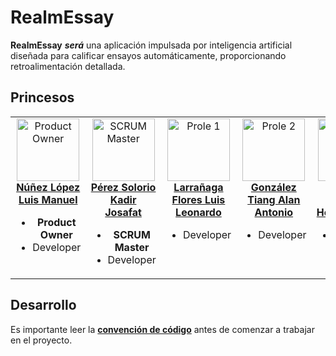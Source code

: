 # RealmEssay

**RealmEssay** **_será_** una aplicación impulsada por inteligencia artificial diseñada para calificar ensayos automáticamente, proporcionando retroalimentación detallada.

## Princesos

<table>
  <tr style="vertical-align: top; text-align: center">
    <td>
      <a href="https://github.com/TakeshiSenpai/RealmEssay/commits/main/?author=Daxtter">
        <img src="https://avatars.githubusercontent.com/u/124811814?v=4" width="100px;" alt="Product Owner"/><br />
        <b>Núñez López Luis Manuel</b>
      </a>
      <br />
      <ul>
        <li><strong>Product Owner</strong></li>
        <li>Developer</li>
      </ul>
    </td>
    <td>
      <a href="https://github.com/TakeshiSenpai/RealmEssay/commits/main/?author=KadirPerez">
        <img src="https://avatars.githubusercontent.com/u/127337194?v=4" width="100px;" alt="SCRUM Master"/><br />
        <b>Pérez Solorio Kadir Josafat</b>
      </a>
      <br />
      <ul>
        <li><strong>SCRUM Master</strong></li>
        <li>Developer</li>
      </ul>
    </td>
    <td>
      <a href="https://github.com/TakeshiSenpai/RealmEssay/commits/main/?author=LeonardoLarranaga">
        <img src="https://avatars.githubusercontent.com/u/83844690?v=4" width="100px;" alt="Prole 1"/><br />
        <b>Larrañaga Flores Luis Leonardo</b>
      </a>
      <br />
      <ul>
        <li>Developer</li>
      </ul>
    </td>
    <td>
      <a href="https://github.com/TakeshiSenpai/RealmEssay/commits?author=TakeshiSenpai">
        <img src="https://avatars.githubusercontent.com/u/136382995?v=4" width="100px;" alt="Prole 2"/><br />
        <b>González Tiang Alan Antonio</b>
      </a>
      <br />
      <ul>
        <li>Developer</li>
      </ul>
    </td>
    <td>
      <a href="https://github.com/TakeshiSenpai/RealmEssay/commits?author=XDurango2">
        <img src="https://avatars.githubusercontent.com/u/130610928?v=4" width="100px;" alt="Prole 3"/><br />
        <b>Durán Cárdenas Héctor Jesús</b>
      </a>
      <br />
      <ul>
        <li>Developer</li>
      </ul>
    </td>
  </tr>
</table>

## Desarrollo

Es importante leer la [**convención de código**](CODE_CONVENTION.md) antes de comenzar a trabajar en el proyecto.